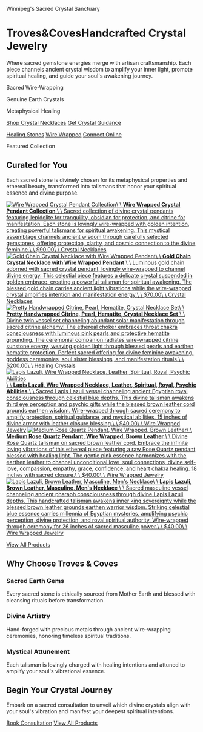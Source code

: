 Winnipeg's Sacred Crystal Sanctuary

# Troves&CovesHandcrafted Crystal Jewelry

Where sacred gemstone energies merge with artisan craftsmanship. Each piece channels ancient crystal wisdom to amplify your inner light, promote spiritual healing, and guide your soul's awakening journey.

Sacred Wire-Wrapping

Genuine Earth Crystals

Metaphysical Healing

[Shop Crystal Necklaces](https://www.trovesandcoves.ca/products/crystal-necklaces) [Get Crystal Guidance](https://www.trovesandcoves.ca/ai-assistant)

[Healing Stones](https://www.trovesandcoves.ca/products/healing-crystals) [Wire Wrapped](https://www.trovesandcoves.ca/products/wire-wrapped) [Connect Online](https://www.trovesandcoves.ca/contact)

Featured Collection

## Curated for You

Each sacred stone is divinely chosen for its metaphysical properties and ethereal beauty, transformed into talismans that honor your spiritual essence and divine purpose.

[![Wire Wrapped Crystal Pendant Collection](https://www.trovesandcoves.ca/images/jewelry/lepidolite-necklace-1.png)\\
\\
**Wire Wrapped Crystal Pendant Collection** \\
\\
Sacred collection of divine crystal pendants featuring lepidolite for tranquility, obsidian for protection, and citrine for manifestation. Each stone is lovingly wire-wrapped with golden intention, creating powerful talismans for spiritual awakening. This mystical assemblage channels ancient wisdom through carefully selected gemstones, offering protection, clarity, and cosmic connection to the divine feminine.\\
\\
$90.00\\
\\
Crystal Necklaces](https://www.trovesandcoves.ca/products/1) [![Gold Chain Crystal Necklace with Wire Wrapped Pendant](https://www.trovesandcoves.ca/images/jewelry/gold-chain-crystal-1.png)\\
\\
**Gold Chain Crystal Necklace with Wire Wrapped Pendant** \\
\\
Luminous gold chain adorned with sacred crystal pendant, lovingly wire-wrapped to channel divine energy. This celestial piece features a delicate crystal suspended in golden embrace, creating a powerful talisman for spiritual awakening. The blessed gold chain carries ancient light vibrations while the wire-wrapped crystal amplifies intention and manifestation energy.\\
\\
$70.00\\
\\
Crystal Necklaces](https://www.trovesandcoves.ca/products/2) [![Pretty Handwrapped Citrine, Pearl, Hematite, Crystal Necklace Set](https://www.trovesandcoves.ca/images/jewelry/citrine-necklace-set-1.png)\\
\\
**Pretty Handwrapped Citrine, Pearl, Hematite, Crystal Necklace Set** \\
\\
Divine twin vessel set channeling abundant solar manifestation through sacred citrine alchemy! The ethereal choker embraces throat chakra consciousness with luminous pink pearls and protective hematite grounding. The ceremonial companion radiates wire-wrapped citrine sunstone energy, weaving golden light through blessed pearls and earthen hematite protection. Perfect sacred offering for divine feminine awakening, goddess ceremonies, soul sister blessings, and manifestation rituals.\\
\\
$200.00\\
\\
Healing Crystals](https://www.trovesandcoves.ca/products/3) [![Lapis Lazuli, Wire Wrapped Necklace, Leather, Spiritual, Royal, Psychic Abilities](https://www.trovesandcoves.ca/images/jewelry/lapis-black-cord-1.png)\\
\\
**Lapis Lazuli, Wire Wrapped Necklace, Leather, Spiritual, Royal, Psychic Abilities** \\
\\
Sacred Lapis Lazuli vessel channeling ancient Egyptian royal consciousness through celestial blue depths. This divine talisman awakens third eye perception and psychic gifts while the blessed brown leather cord grounds earthen wisdom. Wire-wrapped through sacred ceremony to amplify protection, spiritual guidance, and mystical abilities. 15 inches of divine armor with leather closure blessing.\\
\\
$40.00\\
\\
Wire Wrapped Jewelry](https://www.trovesandcoves.ca/products/4) [![Medium Rose Quartz Pendant, Wire Wrapped, Brown Leather](https://www.trovesandcoves.ca/images/jewelry/rose-quartz-flower-display-1.png)\\
\\
**Medium Rose Quartz Pendant, Wire Wrapped, Brown Leather** \\
\\
Divine Rose Quartz talisman on sacred brown leather cord. Embrace the infinite loving vibrations of this ethereal piece featuring a raw Rose Quartz pendant blessed with healing light. The gentle pink essence harmonizes with the earthen leather to channel unconditional love, soul connections, divine self-love, compassion, empathy, grace, confidence, and heart chakra healing. 18 inches with sacred closure.\\
\\
$40.00\\
\\
Wire Wrapped Jewelry](https://www.trovesandcoves.ca/products/5) [![Lapis Lazuli, Brown Leather, Masculine, Men's Necklace](https://www.trovesandcoves.ca/images/jewelry/lapis-leather-flower-display-1.png)\\
\\
**Lapis Lazuli, Brown Leather, Masculine, Men's Necklace** \\
\\
Sacred masculine vessel channeling ancient pharaoh consciousness through divine Lapis Lazuli depths. This handcrafted talisman awakens inner king sovereignty while the blessed brown leather grounds earthen warrior wisdom. Striking celestial blue essence carries millennia of Egyptian mysteries, amplifying psychic perception, divine protection, and royal spiritual authority. Wire-wrapped through ceremony for 26 inches of sacred masculine power.\\
\\
$40.00\\
\\
Wire Wrapped Jewelry](https://www.trovesandcoves.ca/products/6)

[View All Products](https://www.trovesandcoves.ca/products)

## Why Choose Troves & Coves

### Sacred Earth Gems

Every sacred stone is ethically sourced from Mother Earth and blessed with cleansing rituals before transformation.

### Divine Artistry

Hand-forged with precious metals through ancient wire-wrapping ceremonies, honoring timeless spiritual traditions.

### Mystical Attunement

Each talisman is lovingly charged with healing intentions and attuned to amplify your soul's vibrational essence.

## Begin Your Crystal Journey

Embark on a sacred consultation to unveil which divine crystals align with your soul's vibration and manifest your deepest spiritual intentions.

[Book Consultation](https://www.trovesandcoves.ca/contact) [View All Products](https://www.trovesandcoves.ca/products)